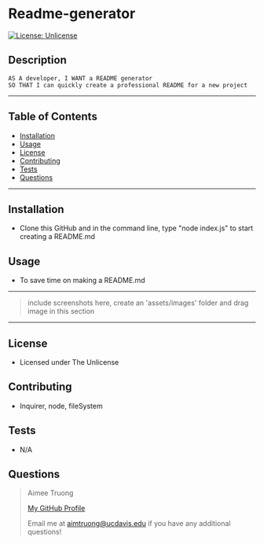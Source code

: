 
# Readme-generator

[![License: Unlicense](https://img.shields.io/badge/license-Unlicense-blue.svg)](http://unlicense.org/)

## Description
    AS A developer, I WANT a README generator
    SO THAT I can quickly create a professional README for a new project

---

## Table of Contents
- [Installation](#installation)
- [Usage](#usage)
- [License](#license)
- [Contributing](#contributing)
- [Tests](#tests)
- [Questions](#questions)

---

## Installation
- Clone this GitHub and in the command line, type "node index.js" to start creating a README.md


## Usage
- To save time on making a README.md
---
> include screenshots here,
> create an 'assets/images' folder and drag image in this section
---


## License
- Licensed under The Unlicense


## Contributing
- Inquirer, node, fileSystem


## Tests
- N/A


## Questions
>Aimee Truong
>
>[My GitHub Profile](https://github.com/aimtruong)
>
>Email me at aimtruong@ucdavis.edu if you have any additional questions!

    